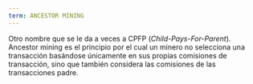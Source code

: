 ```yaml
---
term: ANCESTOR MINING
---
```


Otro nombre que se le da a veces a CPFP (*Child-Pays-For-Parent*). Ancestor mining es el principio por el cual un minero no selecciona una transacción basándose únicamente en sus propias comisiones de transacción, sino que también considera las comisiones de las transacciones padre.